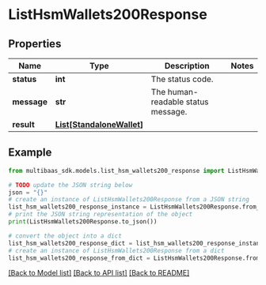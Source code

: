 # ListHsmWallets200Response


## Properties

Name | Type | Description | Notes
------------ | ------------- | ------------- | -------------
**status** | **int** | The status code. | 
**message** | **str** | The human-readable status message. | 
**result** | [**List[StandaloneWallet]**](StandaloneWallet.md) |  | 

## Example

```python
from multibaas_sdk.models.list_hsm_wallets200_response import ListHsmWallets200Response

# TODO update the JSON string below
json = "{}"
# create an instance of ListHsmWallets200Response from a JSON string
list_hsm_wallets200_response_instance = ListHsmWallets200Response.from_json(json)
# print the JSON string representation of the object
print(ListHsmWallets200Response.to_json())

# convert the object into a dict
list_hsm_wallets200_response_dict = list_hsm_wallets200_response_instance.to_dict()
# create an instance of ListHsmWallets200Response from a dict
list_hsm_wallets200_response_from_dict = ListHsmWallets200Response.from_dict(list_hsm_wallets200_response_dict)
```
[[Back to Model list]](../README.md#documentation-for-models) [[Back to API list]](../README.md#documentation-for-api-endpoints) [[Back to README]](../README.md)


